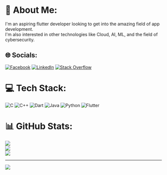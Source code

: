 # 💫 About Me:
I'm an aspiring flutter developer looking to get into the amazing field of app development.<br>I'm also interested in other technologies like Cloud, AI, ML, and the field of cybersecurity.


## 🌐 Socials:
[![Facebook](https://img.shields.io/badge/Facebook-%231877F2.svg?logo=Facebook&logoColor=white)](https://facebook.com/https://www.facebook.com/khaledhassan204/) [![LinkedIn](https://img.shields.io/badge/LinkedIn-%230077B5.svg?logo=linkedin&logoColor=white)](https://linkedin.com/in/https://www.linkedin.com/in/khaled-hassan-6594671a4/) [![Stack Overflow](https://img.shields.io/badge/-Stackoverflow-FE7A16?logo=stack-overflow&logoColor=white)](https://stackoverflow.com/users/12905036) 

# 💻 Tech Stack:
![C](https://img.shields.io/badge/c-%2300599C.svg?style=for-the-badge&logo=c&logoColor=white) ![C++](https://img.shields.io/badge/c++-%2300599C.svg?style=for-the-badge&logo=c%2B%2B&logoColor=white) ![Dart](https://img.shields.io/badge/dart-%230175C2.svg?style=for-the-badge&logo=dart&logoColor=white) ![Java](https://img.shields.io/badge/java-%23ED8B00.svg?style=for-the-badge&logo=java&logoColor=white) ![Python](https://img.shields.io/badge/python-3670A0?style=for-the-badge&logo=python&logoColor=ffdd54) ![Flutter](https://img.shields.io/badge/Flutter-%2302569B.svg?style=for-the-badge&logo=Flutter&logoColor=white)
# 📊 GitHub Stats:
![](https://github-readme-stats.vercel.app/api?username=khaledhassann&theme=dark&hide_border=false&include_all_commits=false&count_private=false)<br/>
![](https://github-readme-streak-stats.herokuapp.com/?user=khaledhassann&theme=dark&hide_border=false)<br/>
![](https://github-readme-stats.vercel.app/api/top-langs/?username=khaledhassann&theme=dark&hide_border=false&include_all_commits=false&count_private=false&layout=compact)

---
[![](https://visitcount.itsvg.in/api?id=khaledhassann&icon=0&color=0)](https://visitcount.itsvg.in)

<!-- Proudly created with GPRM ( https://gprm.itsvg.in ) -->
